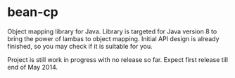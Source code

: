 bean-cp
==============

Object mapping library for Java. Library is targeted for Java version 8 to bring the power of lambas to object mapping. Initial API design is already finished, so you may check if it is suitable for you.

Project is still work in progress with no release so far. Expect first release till end of May 2014.
